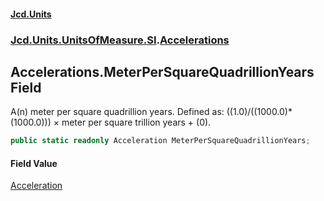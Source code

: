 #### [Jcd.Units](index.md 'index')
### [Jcd.Units.UnitsOfMeasure.SI](Jcd.Units.UnitsOfMeasure.SI.md 'Jcd.Units.UnitsOfMeasure.SI').[Accelerations](Accelerations.md 'Jcd.Units.UnitsOfMeasure.SI.Accelerations')

## Accelerations.MeterPerSquareQuadrillionYears Field

A(n) meter per square quadrillion years. Defined as: ((1.0)/((1000.0)*(1000.0))) × meter per square trillion years + (0).

```csharp
public static readonly Acceleration MeterPerSquareQuadrillionYears;
```

#### Field Value
[Acceleration](Acceleration.md 'Jcd.Units.UnitTypes.Acceleration')